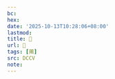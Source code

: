 ```yaml
---
bc:
hex:
date: '2025-10-13T10:28:06+08:00'
lastmod:
title: 􄳷
url: 􄳷
tags: [䔾]
src: DCCV
note:
---
```

